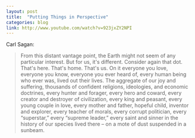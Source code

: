 ```yaml
---
layout: post
title:  "Putting Things in Perspective"
categories: blog
link: http://www.youtube.com/watch?v=923jxZY2NPI
---
```


<!-- <iframe width="560" height="315" src="//www.youtube.com/embed/923jxZY2NPI" frameborder="0" allowfullscreen></iframe> -->

Carl Sagan:

> From this distant vantage point, the Earth might not seem of any particular interest. But for us, it's different. Consider again that dot. That's here. That's home. That's us. On it everyone you love, everyone you know, everyone you ever heard of, every human being who ever was, lived out their lives. The aggregate of our joy and suffering, thousands of confident religions, ideologies, and economic doctrines, every hunter and forager, every hero and coward, every creator and destroyer of civilization, every king and peasant, every young couple in love, every mother and father, hopeful child, inventor and explorer, every teacher of morals, every corrupt politician, every “superstar,” every “supreme leader,” every saint and sinner in the history of our species lived there – on a mote of dust suspended in a sunbeam.

